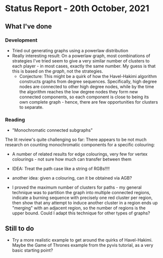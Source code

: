 # Status Report - 20th October, 2021

## What I've done


### Development

* Tried out generating graphs using a powerlaw distribution
* Really interesting result: On a powerlaw graph, most combinations of strategies I've tried seem to give a very similar number of clusters to each player - in most cases, exactly the same number. My guess is that this is based on the *graph*, not the strategies.
    * Conjecture: This might be a quirk of how the Havel-Hakimi algorithm constructs graphs from degree sequences. Specifically, high degree nodes are connected to other high degree nodes, while by the time the algorithm reaches the low degree nodes they form new connected components, so each component is close to being its own complete graph - hence, there are few opportunities for clusters to separate.

### Reading

* "Monochromatic connected subgraphs"

The lit review's quite challenging so far: There appears to be not much research on counting monochromatic components for a specific colouring:
* A number of related results for edge colourings, very few for vertex colourings - not sure how much can transfer between them
* IDEA: Treat the path case like a string of RGBs!!!!
* another idea: given a colouring, can it be obtained via AGB?

* I proved the maximum number of clusters for paths - my general technique was to partition the graph into multiple connected regions, indicate a burning sequence with precisely one red cluster per region, then show that any attempt to induce another cluster in a region ends up "merging" with an adjacent region, so the number of regions is the upper bound. Could I adapt this technique for other types of graphs?


## Still to do

* Try a more realistic example to get around the quirks of Havel-Hakimi. Maybe the Game of Thrones example from the pyvis tutorial, as a very basic starting point?
